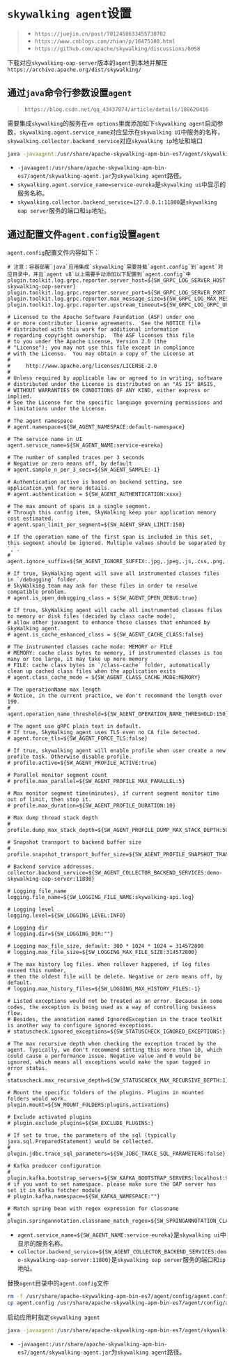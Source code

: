# `skywalking agent`设置

>- `https://juejin.cn/post/7012458633455730702`
>- `https://www.cnblogs.com/zhian/p/16475108.html`
>- `https://github.com/apache/skywalking/discussions/8058`

下载对应`skywalking-oap-server`版本的`agent`到本地并解压`https://archive.apache.org/dist/skywalking/`



## 通过`java`命令行参数设置`agent`

>`https://blog.csdn.net/qq_43437874/article/details/108620416`

需要集成`skywalking`的服务在`vm options`里面添加如下`skywalking agent`启动参数，`skywalking.agent.service_name`对应显示在`skywalking UI`中服务的名称，`skywalking.collector.backend_service`对应`skywalking ip`地址和端口

```bash
java -javaagent:/usr/share/apache-skywalking-apm-bin-es7/agent/skywalking-agent.jar -Dskywalking.agent.service_name=service-eureka -Dskywalking.collector.backend_service=127.0.0.1:11800 -jar /usr/share/service-eureka.jar --spring.profiles.active=prod
```

- `-javaagent:/usr/share/apache-skywalking-apm-bin-es7/agent/skywalking-agent.jar`为`skywalking agent`路径。
- `skywalking.agent.service_name=service-eureka`是`skywalking ui`中显示的服务名称。
- `skywalking.collector.backend_service=127.0.0.1:11800`是`skywalking oap server`服务的端口和`ip`地址。



## 通过配置文件`agent.config`设置`agent`

`agent.config`配置文件内容如下：

```properties
# 注意：容器部署`java`应用集成`skywalking`需要挂载`agent.config`到`agent`对应目录中，并且`agent v8`以上需要手动添加以下配置到`agent.config`中
plugin.toolkit.log.grpc.reporter.server_host=${SW_GRPC_LOG_SERVER_HOST:demo-skywalking-oap-server}
plugin.toolkit.log.grpc.reporter.server_port=${SW_GRPC_LOG_SERVER_PORT:11800}
plugin.toolkit.log.grpc.reporter.max_message_size=${SW_GRPC_LOG_MAX_MESSAGE_SIZE:10485760}
plugin.toolkit.log.grpc.reporter.upstream_timeout=${SW_GRPC_LOG_GRPC_UPSTREAM_TIMEOUT:30}

# Licensed to the Apache Software Foundation (ASF) under one
# or more contributor license agreements.  See the NOTICE file
# distributed with this work for additional information
# regarding copyright ownership.  The ASF licenses this file
# to you under the Apache License, Version 2.0 (the
# "License"); you may not use this file except in compliance
# with the License.  You may obtain a copy of the License at
#
#     http://www.apache.org/licenses/LICENSE-2.0
#
# Unless required by applicable law or agreed to in writing, software
# distributed under the License is distributed on an "AS IS" BASIS,
# WITHOUT WARRANTIES OR CONDITIONS OF ANY KIND, either express or implied.
# See the License for the specific language governing permissions and
# limitations under the License.

# The agent namespace
# agent.namespace=${SW_AGENT_NAMESPACE:default-namespace}

# The service name in UI
agent.service_name=${SW_AGENT_NAME:service-eureka}

# The number of sampled traces per 3 seconds
# Negative or zero means off, by default
# agent.sample_n_per_3_secs=${SW_AGENT_SAMPLE:-1}

# Authentication active is based on backend setting, see application.yml for more details.
# agent.authentication = ${SW_AGENT_AUTHENTICATION:xxxx}

# The max amount of spans in a single segment.
# Through this config item, SkyWalking keep your application memory cost estimated.
# agent.span_limit_per_segment=${SW_AGENT_SPAN_LIMIT:150}

# If the operation name of the first span is included in this set, this segment should be ignored. Multiple values should be separated by `,`.
# agent.ignore_suffix=${SW_AGENT_IGNORE_SUFFIX:.jpg,.jpeg,.js,.css,.png,.bmp,.gif,.ico,.mp3,.mp4,.html,.svg}

# If true, SkyWalking agent will save all instrumented classes files in `/debugging` folder.
# SkyWalking team may ask for these files in order to resolve compatible problem.
# agent.is_open_debugging_class = ${SW_AGENT_OPEN_DEBUG:true}

# If true, SkyWalking agent will cache all instrumented classes files to memory or disk files (decided by class cache mode),
# allow other javaagent to enhance those classes that enhanced by SkyWalking agent.
# agent.is_cache_enhanced_class = ${SW_AGENT_CACHE_CLASS:false}

# The instrumented classes cache mode: MEMORY or FILE
# MEMORY: cache class bytes to memory, if instrumented classes is too many or too large, it may take up more memory
# FILE: cache class bytes in `/class-cache` folder, automatically clean up cached class files when the application exits
# agent.class_cache_mode = ${SW_AGENT_CLASS_CACHE_MODE:MEMORY}

# The operationName max length
# Notice, in the current practice, we don't recommend the length over 190.
# agent.operation_name_threshold=${SW_AGENT_OPERATION_NAME_THRESHOLD:150}

# The agent use gRPC plain text in default.
# If true, SkyWalking agent uses TLS even no CA file detected.
# agent.force_tls=${SW_AGENT_FORCE_TLS:false}

# If true, skywalking agent will enable profile when user create a new profile task. Otherwise disable profile.
# profile.active=${SW_AGENT_PROFILE_ACTIVE:true}

# Parallel monitor segment count
# profile.max_parallel=${SW_AGENT_PROFILE_MAX_PARALLEL:5}

# Max monitor segment time(minutes), if current segment monitor time out of limit, then stop it.
# profile.max_duration=${SW_AGENT_PROFILE_DURATION:10}

# Max dump thread stack depth
# profile.dump_max_stack_depth=${SW_AGENT_PROFILE_DUMP_MAX_STACK_DEPTH:500}

# Snapshot transport to backend buffer size
# profile.snapshot_transport_buffer_size=${SW_AGENT_PROFILE_SNAPSHOT_TRANSPORT_BUFFER_SIZE:50}

# Backend service addresses.
collector.backend_service=${SW_AGENT_COLLECTOR_BACKEND_SERVICES:demo-skywalking-oap-server:11800}

# Logging file_name
logging.file_name=${SW_LOGGING_FILE_NAME:skywalking-api.log}

# Logging level
logging.level=${SW_LOGGING_LEVEL:INFO}

# Logging dir
# logging.dir=${SW_LOGGING_DIR:""}

# Logging max_file_size, default: 300 * 1024 * 1024 = 314572800
# logging.max_file_size=${SW_LOGGING_MAX_FILE_SIZE:314572800}

# The max history log files. When rollover happened, if log files exceed this number,
# then the oldest file will be delete. Negative or zero means off, by default.
# logging.max_history_files=${SW_LOGGING_MAX_HISTORY_FILES:-1}

# Listed exceptions would not be treated as an error. Because in some codes, the exception is being used as a way of controlling business flow.
# Besides, the annotation named IgnoredException in the trace toolkit is another way to configure ignored exceptions.
# statuscheck.ignored_exceptions=${SW_STATUSCHECK_IGNORED_EXCEPTIONS:}

# The max recursive depth when checking the exception traced by the agent. Typically, we don't recommend setting this more than 10, which could cause a performance issue. Negative value and 0 would be ignored, which means all exceptions would make the span tagged in error status.
# statuscheck.max_recursive_depth=${SW_STATUSCHECK_MAX_RECURSIVE_DEPTH:1}

# Mount the specific folders of the plugins. Plugins in mounted folders would work.
plugin.mount=${SW_MOUNT_FOLDERS:plugins,activations}

# Exclude activated plugins
# plugin.exclude_plugins=${SW_EXCLUDE_PLUGINS:}

# If set to true, the parameters of the sql (typically java.sql.PreparedStatement) would be collected.
# plugin.jdbc.trace_sql_parameters=${SW_JDBC_TRACE_SQL_PARAMETERS:false}

# Kafka producer configuration
# plugin.kafka.bootstrap_servers=${SW_KAFKA_BOOTSTRAP_SERVERS:localhost:9092}
# if you want to set namespace. please make sure the OAP server has set it in Kafka fetcher module
# plugin.kafka.namespace=${SW_KAFKA_NAMESPACE:""}

# Match spring bean with regex expression for classname
# plugin.springannotation.classname_match_regex=${SW_SPRINGANNOTATION_CLASSNAME_MATCH_REGEX:}

```

- `agent.service_name=${SW_AGENT_NAME:service-eureka}`是`skywalking ui`中显示的服务名称。
- `collector.backend_service=${SW_AGENT_COLLECTOR_BACKEND_SERVICES:demo-skywalking-oap-server:11800}`是`skywalking oap server`服务的端口和`ip`地址。

替换`agent`目录中的`agent.config`文件

```bash
rm -f /usr/share/apache-skywalking-apm-bin-es7/agent/config/agent.config
cp agent.config /usr/share/apache-skywalking-apm-bin-es7/agent/config/agent.config
```

启动应用时指定`skywalking agent`

```bash
java -javaagent:/usr/share/apache-skywalking-apm-bin-es7/agent/skywalking-agent.jar ${JAVA_OPTS} -jar /usr/share/service-eureka.jar --spring.profiles.active=prod
```

- `-javaagent:/usr/share/apache-skywalking-apm-bin-es7/agent/skywalking-agent.jar`为`skywalking agent`路径。

